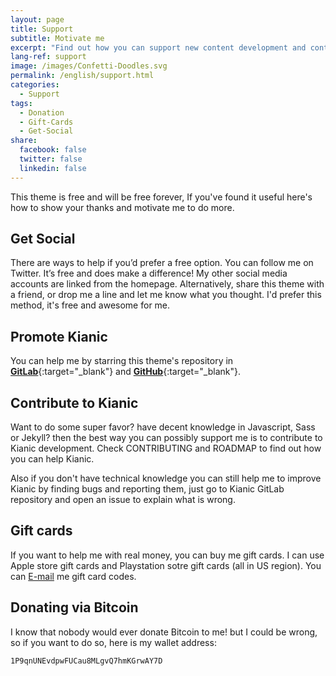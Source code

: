 ```yaml
---
layout: page
title: Support
subtitle: Motivate me
excerpt: "Find out how you can support new content development and contribute to the running costs of MahdiBaghbani.ir"
lang-ref: support
image: /images/Confetti-Doodles.svg
permalink: /english/support.html
categories:
  - Support
tags:
  - Donation
  - Gift-Cards
  - Get-Social
share:
  facebook: false
  twitter: false
  linkedin: false
---
```


This theme is free and will be free forever, If you've found it useful here's how to show your thanks and motivate me to do more.

## Get Social
There are ways to help if you’d prefer a free option. You can follow me on Twitter. It’s free and does make a difference!
My other social media accounts are linked from the homepage. Alternatively, share this theme with a friend, or drop me 
a line and let me know what you thought. I'd prefer this method, it's free and awesome for me.

## Promote Kianic
You can help me by starring this theme's repository in
[**<i class="fab fa-gitlab kianic-icon-gitlab" aria-hidden="true"></i> GitLab**](https://gitlab.com/Azadeh-Afzar/Web-Development/Kianic-Jekyll-Theme "Kianic Jekyll Theme"){:target="_blank"} and
[**<i class="fab fa-github kianic-icon-github" aria-hidden="true"></i> GitHub**](https://github.com/Azadeh-Afzar/Kianic-Jekyll-Theme "Kianic Jekyll Theme"){:target="_blank"}.

## Contribute to Kianic
Want to do some super favor? have decent knowledge in <i class="fab fa-js kianic-icon-javascript" aria-hidden="true"></i> Javascript,
<i class="fab fa-sass kianic-icon-scss" aria-hidden="true"></i> Sass or <i class="simple-icons simple-icons-jekyll kianic-simple-icon-jekyll"></i> Jekyll?
then the best way you can possibly support me is to contribute to Kianic development.
Check CONTRIBUTING and ROADMAP to find out how you can help Kianic.

Also if you don't have technical knowledge you can still help me to improve Kianic by finding bugs and reporting them, just go to Kianic GitLab repository and open an issue to explain what is wrong.

## Gift cards
If you want to help me with real money, you can buy me gift cards. I can use
<i class="fab fa-apple" aria-hidden="true"></i> Apple store gift cards and <i class="fab fa-playstation kianic-icon-playstation" aria-hidden="true"></i>
Playstation sotre gift cards (all in US region). You can
<a href="mailto:{{ site.protonmail }}" target="_blank"><i class="simple-icons simple-icons-protonmail kianic-simple-icon-protonmail"></i> E-mail</a>
 me gift card codes.

## Donating via Bitcoin
I know that nobody would ever donate
<i class="fab fa-bitcoin kianic-icon-bitcoin" aria-hidden="true"></i>
Bitcoin to me! but I could be wrong, so if you want to do so, here is my wallet address:

`1P9qnUNEvdpwFUCau8MLgvQ7hmKGrwAY7D`
